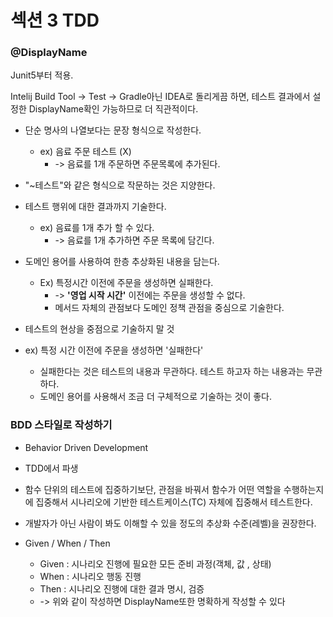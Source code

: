 # 섹션 3 TDD



### @DisplayName

Junit5부터 적용. 

Intelij Build Tool -> Test -> Gradle아닌 IDEA로 돌리게끔 하면, 테스트 결과에서 설정한 DisplayName확인 가능하므로 더 직관적이다. 

* 단순 명사의 나열보다는 문장 형식으로 작성한다.
  * ex) 음료 주문 테스트 (X)
    * -> 음료를 1개 주문하면 주문목록에 추가된다.
* "~테스트"와 같은 형식으로 작문하는 것은 지양한다.
* 테스트 행위에 대한 결과까지 기술한다.
  * ex) 음료를 1개 추가 할 수 있다. 
    * -> 음료를 1개 추가하면 주문 목록에 담긴다. 

* 도메인 용어를 사용하여 한층 추상화된 내용을 담는다.
  * Ex) 특정시간 이전에 주문을 생성하면 실패한다.
    * -> <b>'영업 시작 시간'</b> 이전에는 주문을 생성할 수 없다.
    * 메서드 자체의 관점보다 도메인 정책 관점을 중심으로 기술한다.
*  테스트의 현상을 중점으로 기술하지 말 것
  * ex) 특정 시간 이전에 주문을 생성하면 '실패한다'
    * 실패한다는 것은 테스트의 내용과 무관하다. 
      테스트 하고자 하는 내용과는 무관하다. 
    * 도메인 용어를 사용해서 조금 더 구체적으로 기술하는 것이 좋다. 

### BDD 스타일로 작성하기

* Behavior Driven Development

* TDD에서 파생
* 함수 단위의 테스트에 집중하기보단, 관점을 바꿔서 함수가 어떤 역할을 수행하는지에 집중해서 시나리오에 기반한 테스트케이스(TC) 자체에 집중해서 테스트한다.
* 개발자가 아닌 사람이 봐도 이해할 수 있을 정도의 추상화 수준(레벨)을 권장한다.

* Given / When / Then

  * Given : 시나리오 진행에 필요한 모든 준비 과정(객체, 값 , 상태)
  * When : 시나리오 행동 진행
  * Then : 시나리오 진행에 대한 결과 명시, 검증    
  * -> 위와 같이 작성하면 DisplayName또한 명확하게 작성할 수 있다 

  

